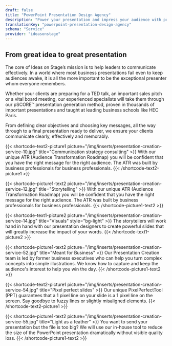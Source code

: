 ```yaml
---
draft: false
title: "PowerPoint Presentation Design Agency"
description: "Power your presentation and impress your audience with professionally-designed slides."
translationKey: "powerpoint-presentation-design-agency"
schema: "Service"
provider: "ideasonstage"
---
```


## From great idea to great presentation
The core of Ideas on Stage’s mission is to help leaders to communicate effectively. In a world where most business presentations fail even to keep audiences awake, it is all the more important to be the exceptional presenter whom everyone remembers.

Whether your clients are preparing for a TED talk, an important sales pitch or a vital board meeting, our experienced specialists will take them through our pSCORE™ presentation generation method, proven in thousands of important presentations and taught at leading business schools like HEC Paris.

From defining clear objectives and choosing key messages, all the way through to a final presentation ready to deliver, we ensure your clients communicate clearly, effectively and memorably.

{{< shortcode-text2-picture1 picture="/img/inserts/presentation-creation-service-10.jpg" title="Communication strategy consulting" >}}
With our unique ATR (Audience Transformation Roadmap) you will be confident that you have the right message for the right audience. The ATR was built by business professionals for business professionals.
{{< /shortcode-text2-picture1 >}}

{{< shortcode-picture1-text2 picture="/img/inserts/presentation-creation-service-12.jpg" title="Storytelling" >}}
With our unique ATR (Audience Transformation Roadmap) you will be confident that you have the right message for the right audience. The ATR was built by business professionals for business professionals.
{{< /shortcode-picture1-text2 >}}

{{< shortcode-text1-picture2 picture="/img/inserts/presentation-creation-service-14.jpg" title="Visuals" style="bg-light" >}}
The storytellers will work hand in hand with our presentation designers to create powerful slides that will greatly increase the impact of your words.
{{< /shortcode-text1-picture2 >}}

{{< shortcode-picture1-text2 picture="/img/inserts/presentation-creation-service-52.jpg" title="Meant for Business" >}}
Our Presentation Creation team is led by former business executives who can help you turn complex concepts into simple illustrations. We know how to capture and keep the audience's interest to help you win the day.
{{< /shortcode-picture1-text2 >}}

{{< shortcode-text2-picture1 picture="/img/inserts/presentation-creation-service-54.jpg" title="Pixel perfect slides" >}}
Our unique PixelPerfectTool (PPT) guarantees that a 1 pixel line on your slide is a 1 pixel line on the screen. Say goodbye to fuzzy lines or slightly misaligned elements.
{{< /shortcode-text2-picture1 >}}

{{< shortcode-picture1-text2 picture="/img/inserts/presentation-creation-service-55.jpg" title="Light as a feather" >}}
You want to send your presentation but the file is too big? We will use our in-house tool to reduce the size of the PowerPoint presentation dramatically without visible quality loss.
{{< /shortcode-picture1-text2 >}}
